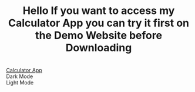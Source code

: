 <h1 align="center"> Hello If you want to access my Calculator App you can try it first on the Demo Website before Downloading </h1>
<br>
<a href="" > Calculator App </a>
<br>
Dark Mode
<img src="">
<br>
Light Mode
<img src="">
